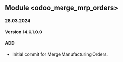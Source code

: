 ## Module <odoo_merge_mrp_orders>

#### 28.03.2024
#### Version 14.0.1.0.0
#### ADD
- Initial commit for Merge Manufacturing Orders.
